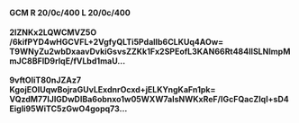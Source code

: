 #### GCM R 20/0c/400 L 20/0c/400
**2IZNKx2LQWCMVZ5O**<br/>**/6kifPYD4wHGCVFL+2VgfyQLTi5PdalIb6CLKUq4AOw=**<br/>**T9WNyZu2wbDxaavDvkiGsvsZZKk1Fx2SPEofL3KAN66Rt484lISLNImpMmJC8BFlD9rlqE/fVLbd1maU...**<br/><br/>
**9vftOIiT80nJZAz7**<br/>**KgojEOIUqwBojraGUvLExdnrOcxd+jELKYngKaFn1pk=**<br/>**VQzdM77lJIGDwDIBa6obnxo1w05WXW7aIsNWKxReF/IGcFQacZIqI+sD4Eigli95WiTC5zGwO4gopq73...**